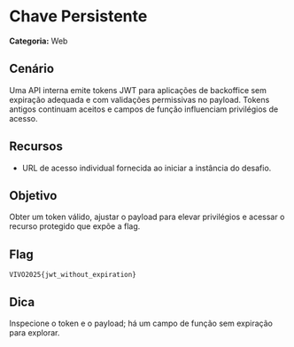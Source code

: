 # Chave Persistente

**Categoria:** Web

## Cenário
Uma API interna emite tokens JWT para aplicações de backoffice sem expiração adequada e com validações permissivas no payload. Tokens antigos continuam aceitos e campos de função influenciam privilégios de acesso.

## Recursos
- URL de acesso individual fornecida ao iniciar a instância do desafio.

## Objetivo
Obter um token válido, ajustar o payload para elevar privilégios e acessar o recurso protegido que expõe a flag.

## Flag
`VIVO2025{jwt_without_expiration}`

## Dica
Inspecione o token e o payload; há um campo de função sem expiração para explorar.
